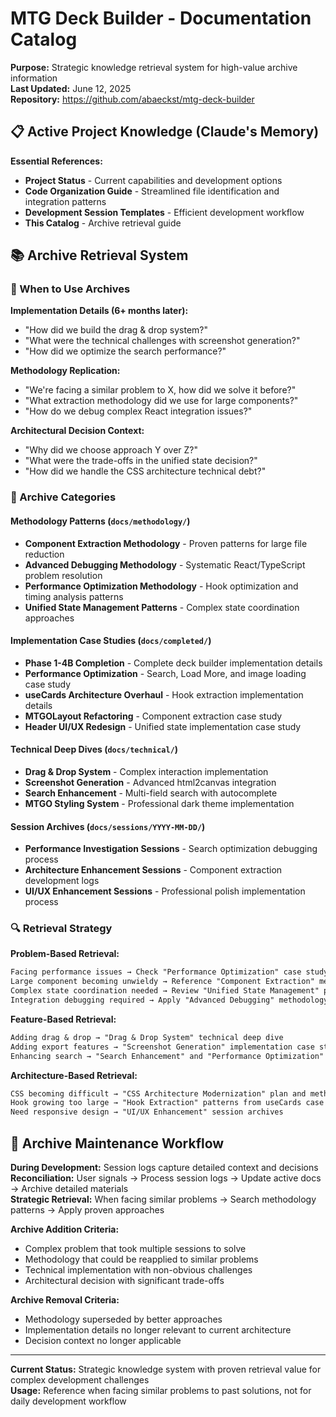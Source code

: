 # MTG Deck Builder - Documentation Catalog

**Purpose:** Strategic knowledge retrieval system for high-value archive information  
**Last Updated:** June 12, 2025  
**Repository:** https://github.com/abaeckst/mtg-deck-builder

## 📋 Active Project Knowledge (Claude's Memory)

**Essential References:**
- **Project Status** - Current capabilities and development options
- **Code Organization Guide** - Streamlined file identification and integration patterns  
- **Development Session Templates** - Efficient development workflow
- **This Catalog** - Archive retrieval guide

## 📚 Archive Retrieval System

### 🎯 When to Use Archives

**Implementation Details (6+ months later):**
- "How did we build the drag & drop system?"
- "What were the technical challenges with screenshot generation?"
- "How did we optimize the search performance?"

**Methodology Replication:**
- "We're facing a similar problem to X, how did we solve it before?"
- "What extraction methodology did we use for large components?"
- "How do we debug complex React integration issues?"

**Architectural Decision Context:**
- "Why did we choose approach Y over Z?"
- "What were the trade-offs in the unified state decision?"
- "How did we handle the CSS architecture technical debt?"

### 📁 Archive Categories

#### Methodology Patterns (`docs/methodology/`)
- **Component Extraction Methodology** - Proven patterns for large file reduction
- **Advanced Debugging Methodology** - Systematic React/TypeScript problem resolution
- **Performance Optimization Methodology** - Hook optimization and timing analysis patterns
- **Unified State Management Patterns** - Complex state coordination approaches

#### Implementation Case Studies (`docs/completed/`)
- **Phase 1-4B Completion** - Complete deck builder implementation details
- **Performance Optimization** - Search, Load More, and image loading case study
- **useCards Architecture Overhaul** - Hook extraction implementation details
- **MTGOLayout Refactoring** - Component extraction case study
- **Header UI/UX Redesign** - Unified state implementation case study

#### Technical Deep Dives (`docs/technical/`)
- **Drag & Drop System** - Complex interaction implementation
- **Screenshot Generation** - Advanced html2canvas integration
- **Search Enhancement** - Multi-field search with autocomplete
- **MTGO Styling System** - Professional dark theme implementation

#### Session Archives (`docs/sessions/YYYY-MM-DD/`)
- **Performance Investigation Sessions** - Search optimization debugging process
- **Architecture Enhancement Sessions** - Component extraction development logs
- **UI/UX Enhancement Sessions** - Professional polish implementation process

### 🔍 Retrieval Strategy

**Problem-Based Retrieval:**
```markdown
Facing performance issues → Check "Performance Optimization" case study
Large component becoming unwieldy → Reference "Component Extraction" methodology  
Complex state coordination needed → Review "Unified State Management" patterns
Integration debugging required → Apply "Advanced Debugging" methodology
```

**Feature-Based Retrieval:**
```markdown
Adding drag & drop → "Drag & Drop System" technical deep dive
Adding export features → "Screenshot Generation" implementation case study
Enhancing search → "Search Enhancement" and "Performance Optimization" case studies
```

**Architecture-Based Retrieval:**
```markdown
CSS becoming difficult → "CSS Architecture Modernization" plan and methodology
Hook growing too large → "Hook Extraction" patterns from useCards case study
Need responsive design → "UI/UX Enhancement" session archives
```

## 🔄 Archive Maintenance Workflow

**During Development:** Session logs capture detailed context and decisions  
**Reconciliation:** User signals → Process session logs → Update active docs → Archive detailed materials  
**Strategic Retrieval:** When facing similar problems → Search methodology patterns → Apply proven approaches  

**Archive Addition Criteria:**
- Complex problem that took multiple sessions to solve
- Methodology that could be reapplied to similar problems  
- Technical implementation with non-obvious challenges
- Architectural decision with significant trade-offs

**Archive Removal Criteria:**
- Methodology superseded by better approaches
- Implementation details no longer relevant to current architecture
- Decision context no longer applicable

---

**Current Status:** Strategic knowledge system with proven retrieval value for complex development challenges  
**Usage:** Reference when facing similar problems to past solutions, not for daily development workflow